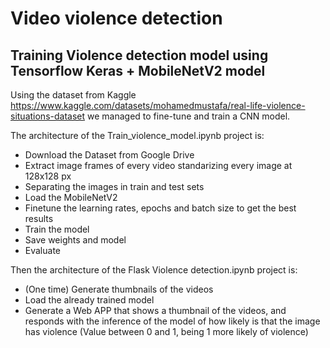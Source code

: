 # Video violence detection

## Training Violence detection model using Tensorflow Keras + MobileNetV2 model

Using the dataset from Kaggle https://www.kaggle.com/datasets/mohamedmustafa/real-life-violence-situations-dataset we managed to fine-tune and train a CNN model.

The architecture of the Train_violence_model.ipynb project is:
- Download the Dataset from Google Drive
- Extract image frames of every video standarizing every image at 128x128 px
- Separating the images in train and test sets
- Load the MobileNetV2
- Finetune the learning rates, epochs and batch size to get the best results
- Train the model
- Save weights and model
- Evaluate

Then the architecture of the Flask Violence detection.ipynb project is:
- (One time) Generate thumbnails of the videos
- Load the already trained model
- Generate a Web APP that shows a thumbnail of the videos, and responds with the inference of the model of how likely is that the image has violence (Value between 0 and 1, being 1 more likely of violence)
